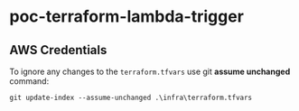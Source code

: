 # poc-terraform-lambda-trigger


## AWS Credentials

To ignore any changes to the `terraform.tfvars` use git **assume unchanged** command:

```commandline
git update-index --assume-unchanged .\infra\terraform.tfvars
```
